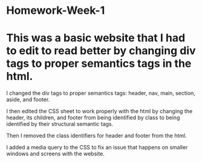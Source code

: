 # Homework-Week-1
# This was a basic website that I had to edit to read better by changing div tags to proper semantics tags in the html.

I changed the div tags to proper semantics tags: header, nav, main, section, aside, and footer.

I then edited the CSS sheet to work properly with the html by changing the header, its children, and footer from being identified by class to being identified by their structural semantic tags.

Then I removed the class identifiers for header and footer from the html.

I added a media query to the CSS to fix an issue that happens on smaller windows and screens with the website.


